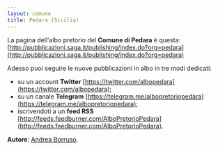 ```yaml
---
layout: comune
title: Pedara (Sicilia)
---
```


La pagina dell'albo pretorio del **Comune di Pedara** è questa: [http://pubblicazioni.saga.it/publishing/index.do?org=pedara](http://pubblicazioni.saga.it/publishing/index.do?org=pedara)

Adesso puoi seguire le nuove pubblicazioni in albo in tre modi dedicati:

* su un account **Twitter** [https://twitter.com/albopedara](https://twitter.com/albopedara);
* su un canale **Telegram** [https://telegram.me/albopretoriopedara](https://telegram.me/albopretoriopedara);
* iscrivendoti a un **feed RSS** [http://feeds.feedburner.com/AlboPretorioPedara](http://feeds.feedburner.com/AlboPretorioPedara).

**Autore**: [Andrea Borruso](https://twitter.com/aborruso).
